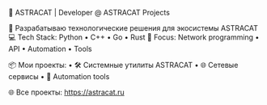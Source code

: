 🔧 ASTRACAT | Developer @ ASTRACAT Projects

🚀 Разрабатываю технологические решения для экосистемы ASTRACAT
💻 Tech Stack: Python • C++ • Go • Rust
📡 Focus: Network programming • API • Automation • Tools

📦 Мои проекты:
• 🛠️ Системные утилиты ASTRACAT
• 🌐 Сетевые сервисы 
• 🤖 Automation tools

🌐 Все проекты: https://astracat.ru
